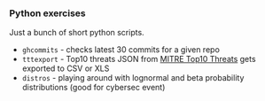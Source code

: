 ### Python exercises
Just a bunch of short python scripts.

* `ghcommits` - checks latest 30 commits for a given repo
* `tttexport` - Top10 threats JSON from [MITRE Top10 Threats](https://top-attack-techniques.mitre-engenuity.org/calculator) gets exported to CSV or XLS
* `distros` - playing around with lognormal and beta probability distributions (good for cybersec event)